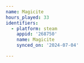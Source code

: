 ```yaml
---
name: Magicite
hours_played: 33
identifiers:
  - platform: steam
    appid: '268750'
    name: Magicite
    synced_on: '2024-07-04'

---
```

